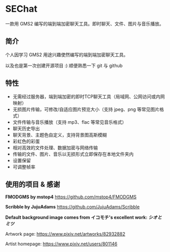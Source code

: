 # SEChat

一款用 GMS2 编写的端到端加密聊天工具。即时聊天、文件、图片与音乐播放。

## 简介

个人因学习 GMS2 用途兴趣使然编写的端到端加密聊天工具。

以及也是第一次创建开源项目 :) 顺便熟悉一下 git 与 github

## 特性

* 无需经过服务器，端到端加密的即时TCP聊天工具（局域网、公网访问或内网映射）
* 无损图片传输，可修改/自适应图片预览大小（支持 jpeg、png 等常见图片格式）
* 文件传输与音乐播放（支持 mp3、flac 等常见音乐格式）
* 聊天历史导出
* 聊天背景、主题色自定义，支持背景图高斯模糊
* 彩虹色的彩蛋
* 相对高效的文件处理、数据加密与网络传输
* 传输的文件、图片、音乐以无损形式立即保存在本地文件夹内
* 设置保留
* 可调整帧率

## 使用的项目 & 感谢

**FMODGMS by mstop4**
https://github.com/mstop4/FMODGMS

**Scribble by JujuAdams**
https://github.com/JujuAdams/Scribble

**Default background image comes from イコモチ's excellent work: *シオとミツ***

Artwork page: https://www.pixiv.net/artworks/82932882

Artist homepage: https://www.pixiv.net/users/801146
